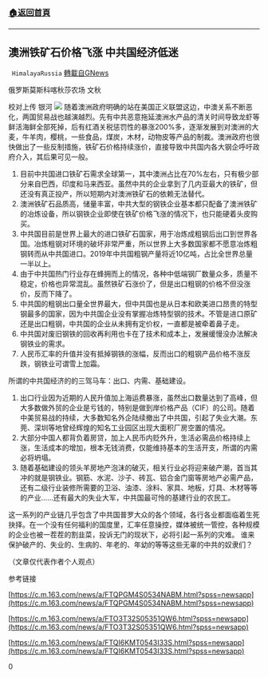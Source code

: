 ###  [:house:返回首頁](https://github.com/ourhimalayas/txt)
---

## 澳洲铁矿石价格飞涨 中共国经济低迷
` HimalayaRussia` [轉載自GNews](https://gnews.org/zh-hans/657018/)

俄罗斯莫斯科喀秋莎农场 文秋

校对上传 银河
![]()![](https://gnews-media-offload.s3.amazonaws.com/wp-content/uploads/2020/12/16142739/Snipaste_2020-12-17_03-27-17.png)
随着澳洲政府明确的站在美国正义联盟这边，中澳关系不断恶化，两国贸易战也越演越烈。先有中共恶意拖延澳洲水产品的清关时间导致龙虾等鲜活海鲜全部死掉，后有红酒关税惩罚性的暴涨200%多，逐渐发展到对澳洲的大麦，牛羊肉，樱桃，一些食品，煤炭，木材，动物皮等产品的制裁。澳洲政府也很快做出了一些反制措施，铁矿石价格持续涨价，直接导致中共国内各大钢企呼吁政府介入，其后果可见一般。

1. 目前中共国进口铁矿石需求全球第一，其中澳洲占比在70%左右，只有极少部分来自巴西，印度和马来西亚。虽然中共的企业拿到了几内亚最大的铁矿，但还没有真正投产，所以短期内对澳洲铁矿石的依赖无法替代。
2. 澳洲铁矿石品质高，储量丰富，中共大型的钢铁企业基本都只配备了澳洲铁矿的冶炼设备，所以钢铁企业即使在铁矿价格飞涨的情况下，也只能硬着头皮购买。
3. 中共国目前是世界上最大的进口铁矿石国家，用于冶炼成粗钢后出口到世界各国。冶炼粗钢对环境的破坏非常严重，所以世界上大多数国家都不愿意冶炼粗钢转而从中共国进口。2019年中共国粗钢产量将近10亿吨，占比全世界总量一半以上。
4. 由于中共国热门行业存在蜂拥而上的情况，各种中低端钢厂数量众多，质量不稳定，价格也异常混乱。虽然铁矿石涨价了，但是出口粗钢的价格不但没涨价，反而下降了。
5. 中共国的粗钢出口量全世界最大，但中共国也是从日本和欧美进口昂贵的特型钢最多的国家，因为中共国企业没有掌握冶炼特型钢的技术。不管是进口原矿还是出口粗钢，中共国的企业从未拥有定价权，一直都是被牵着鼻子走。
6. 中共国对废旧钢铁的回收再利用也卡在了技术和成本上，发展缓慢没办法解决钢铁业的需求。
7. 人民币汇率的升值并没有抵掉钢铁的涨幅，反而出口的粗钢产品价格不涨反跌，钢铁业可谓雪上加霜。


所谓的中共国经济的的三驾马车：出口、内需、基础建设。

1. 出口行业因为近期的人民升值加上海运费暴涨，虽然出口数量达到了高峰，但大多数做外贸的企业是亏钱的，特别是做到岸价格产品（CIF）的公司。随着中美贸易战的持续，大多数知名外企陆续撤出了中共国，引起了失业大潮。东莞、深圳等地曾经辉煌的知名工业园区出现大面积厂房空置的情况。
2. 大部分中国人都背负着房贷，加上人民币内贬外升，生活必需品价格持续上涨，生活成本的增加，根本无钱消费，仅能维持基本的生活开支，所谓的内需必将坍塌。
3. 随着基础建设的领头羊房地产泡沫的破灭，相关行业必将迎来破产潮，首当其冲的就是钢铁业。钢筋、水泥、沙子、砖瓦、铝合金门窗等房地产必需产品，还有二级行业装修所需要的卫浴、油漆、涂料、家具、地板，灯具、木材等等的产业……还有最大的失业大军，中共国最可怜的基建行业的农民工。


这一系列的产业链几乎包含了中共国普罗大众的各个领域，各行各业都面临着生死抉择。在一个没有任何福利的国度里，汇率任意操控，媒体被统一管控，各种规模的企业也被一茬茬的割韭菜，投诉无门的现状下，必将引起一系列的灾难。 谁来保护破产的、失业的、生病的、年老的、年幼的等等这些无辜的中共的奴隶们？

（文章仅代表作者个人观点）

参考链接

[https://c.m.163.com/news/a/FTQPGM4S0534NABM.html?spss=newsapp](https://c.m.163.com/news/a/FTQPGM4S0534NABM.html?spss=newsapp)

[https://c.m.163.com/news/a/FTO3T32S05351QW6.html?spss=newsapp](https://c.m.163.com/news/a/FTO3T32S05351QW6.html?spss=newsapp)

[https://c.m.163.com/news/a/FTQI6KMT0543I33S.html?spss=newsapp](https://c.m.163.com/news/a/FTQI6KMT0543I33S.html?spss=newsapp)



0
